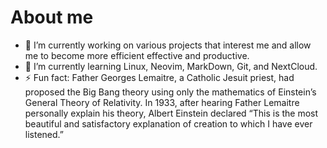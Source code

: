 # About me

- 🔭 I’m currently working on various projects that interest me and allow me to become more efficient effective and productive. 
- 🌱 I’m currently learning Linux, Neovim, MarkDown, Git, and NextCloud.
- ⚡ Fun fact: Father Georges Lemaitre, a Catholic Jesuit priest, had proposed the Big Bang theory using only the mathematics of Einstein’s General Theory of Relativity.  In 1933, after hearing Father Lemaitre personally explain his theory, Albert Einstein declared “This is the most beautiful and satisfactory explanation of creation to which I have ever listened.”
